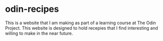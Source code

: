# odin-recipes
This is a website that I am making as part of a learning course at The Odin Project.
This website is designed to hold recepies that I find interesting and willing to make in the near future.